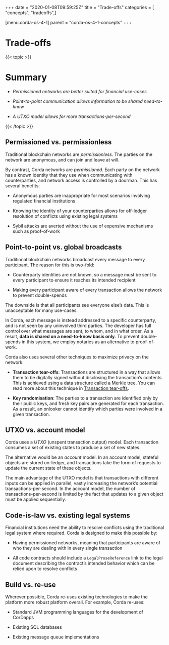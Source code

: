 +++
date = "2020-01-08T09:59:25Z"
title = "Trade-offs"
categories = [ "concepts", "tradeoffs",]

[menu.corda-os-4-1]
parent = "corda-os-4-1-concepts"
+++


# Trade-offs


{{< topic >}}
# Summary


* *Permissioned networks are better suited for financial use-cases*


* *Point-to-point communication allows information to be shared need-to-know*


* *A UTXO model allows for more transactions-per-second*



{{< /topic >}}
## Permissioned vs. permissionless

Traditional blockchain networks are *permissionless*. The parties on the network are anonymous, and can join and
                leave at will.

By contrast, Corda networks are *permissioned*. Each party on the network has a known identity that they use when
                communicating with counterparties, and network access is controlled by a doorman. This has several benefits:


* Anonymous parties are inappropriate for most scenarios involving regulated financial institutions


* Knowing the identity of your counterparties allows for off-ledger resolution of conflicts using existing
                        legal systems


* Sybil attacks are averted without the use of expensive mechanisms such as proof-of-work



## Point-to-point vs. global broadcasts

Traditional blockchain networks broadcast every message to every participant. The reason for this is two-fold:


* Counterparty identities are not known, so a message must be sent to every participant to ensure it reaches its
                        intended recipient


* Making every participant aware of every transaction allows the network to prevent double-spends


The downside is that all participants see everyone else’s data. This is unacceptable for many use-cases.

In Corda, each message is instead addressed to a specific counterparty, and is not seen by any uninvolved third
                parties. The developer has full control over what messages are sent, to whom, and in what order. As a result, **data
                    is shared on a need-to-know basis only**. To prevent double-spends in this system, we employ notaries as
                an alternative to proof-of-work.

Corda also uses several other techniques to maximize privacy on the network:


* **Transaction tear-offs**: Transactions are structured in a way that allows them to be digitally signed without
                        disclosing the transaction’s contents. This is achieved using a data structure called a Merkle tree. You can read
                        more about this technique in [Transaction tear-offs](tutorial-tear-offs.md).


* **Key randomisation**: The parties to a transaction are identified only by their public keys, and fresh key pairs are
                        generated for each transaction. As a result, an onlooker cannot identify which parties were involved in a given
                        transaction.



## UTXO vs. account model

Corda uses a *UTXO* (unspent transaction output) model. Each transaction consumes a set of existing states to produce
                a set of new states.

The alternative would be an *account* model. In an account model, stateful objects are stored on-ledger, and
                transactions take the form of requests to update the current state of these objects.

The main advantage of the UTXO model is that transactions with different inputs can be applied in parallel,
                vastly increasing the network’s potential transactions-per-second. In the account model, the number of
                transactions-per-second is limited by the fact that updates to a given object must be applied sequentially.


## Code-is-law vs. existing legal systems

Financial institutions need the ability to resolve conflicts using the traditional legal system where required. Corda
                is designed to make this possible by:


* Having permissioned networks, meaning that participants are aware of who they are dealing with in every single
                        transaction


* All code contracts should include a `LegalProseReference` link to the legal document describing the contract’s intended behavior
                        which can be relied upon to resolve conflicts



## Build vs. re-use

Wherever possible, Corda re-uses existing technologies to make the platform more robust platform overall. For
                example, Corda re-uses:


* Standard JVM programming languages for the development of CorDapps


* Existing SQL databases


* Existing message queue implementations



